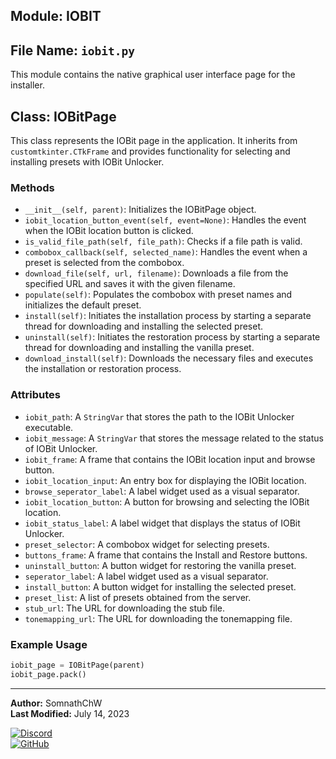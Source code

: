 ## Module: IOBIT
## File Name: `iobit.py`
This module contains the native graphical user interface page for the installer.

## Class: IOBitPage
This class represents the IOBit page in the application. It inherits from `customtkinter.CTkFrame` and provides functionality for selecting and installing presets with IOBit Unlocker.

### Methods
- `__init__(self, parent)`: Initializes the IOBitPage object.
- `iobit_location_button_event(self, event=None)`: Handles the event when the IOBit location button is clicked.
- `is_valid_file_path(self, file_path)`: Checks if a file path is valid.
- `combobox_callback(self, selected_name)`: Handles the event when a preset is selected from the combobox.
- `download_file(self, url, filename)`: Downloads a file from the specified URL and saves it with the given filename.
- `populate(self)`: Populates the combobox with preset names and initializes the default preset.
- `install(self)`: Initiates the installation process by starting a separate thread for downloading and installing the selected preset.
- `uninstall(self)`: Initiates the restoration process by starting a separate thread for downloading and installing the vanilla preset.
- `download_install(self)`: Downloads the necessary files and executes the installation or restoration process.

### Attributes
- `iobit_path`: A `StringVar` that stores the path to the IOBit Unlocker executable.
- `iobit_message`: A `StringVar` that stores the message related to the status of IOBit Unlocker.
- `iobit_frame`: A frame that contains the IOBit location input and browse button.
- `iobit_location_input`: An entry box for displaying the IOBit location.
- `browse_seperator_label`: A label widget used as a visual separator.
- `iobit_location_button`: A button for browsing and selecting the IOBit location.
- `iobit_status_label`: A label widget that displays the status of IOBit Unlocker.
- `preset_selector`: A combobox widget for selecting presets.
- `buttons_frame`: A frame that contains the Install and Restore buttons.
- `uninstall_button`: A button widget for restoring the vanilla preset.
- `seperator_label`: A label widget used as a visual separator.
- `install_button`: A button widget for installing the selected preset.
- `preset_list`: A list of presets obtained from the server.
- `stub_url`: The URL for downloading the stub file.
- `tonemapping_url`: The URL for downloading the tonemapping file.

### Example Usage
```python
iobit_page = IOBitPage(parent)
iobit_page.pack()
```

---
**Author:** SomnathChW  
**Last Modified:** July 14, 2023  

[![Discord](https://img.shields.io/badge/Join%20me%20on-Discord-7289DA?style=flat-square&logo=discord)](https://discord.com/users/753294480609902712)    
[![GitHub](https://img.shields.io/badge/Check%20out%20my-GitHub-181717?style=flat-square&logo=github)](https://github.com/SomnathChW)